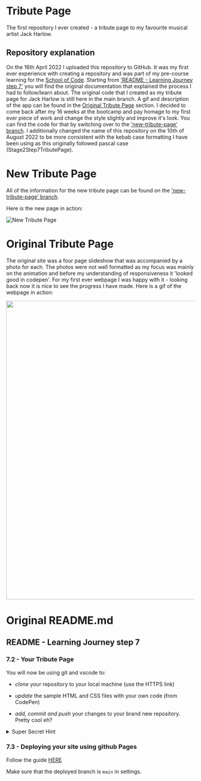 # Tribute Page

The first repository I ever created - a tribute page to my favourite musical artist Jack Harlow.

## Repository explanation

On the 16th April 2022 I uploaded this repository to GitHub. It was my first ever experience with creating a repository and was part of my pre-course learning for the [School of Code](https://www.schoolofcode.co.uk/). Starting from ['README - Learning Journey step 7'](#readme---learning-journey-step-7) you will find the original documentation that explained the process I had to follow/learn about. The original code that I created as my tribute page for Jack Harlow is still here in the main branch. A gif and description of the app can be found in the [Original Tribute Page](#original-tribute-page) section. I decided to come back after my 16 weeks at the bootcamp and pay homage to my first ever piece of work and change the style slightly and improve it's look. You can find the code for that by switching over to the ['new-tribute-page' branch](https://github.com/pattisoj/tribute-page-jack-harlow/tree/new-tribute-page). I additionally changed the name of this repository on the 10th of August 2022 to be more consistent with the kebab case formatting I have been using as this originally followed pascal case (Stage2Step7TributePage).

# New Tribute Page

All of the information for the new tribute page can be found on the ['new-tribute-page' branch](https://github.com/pattisoj/tribute-page-jack-harlow/tree/new-tribute-page).

Here is the new page in action:

![New Tribute Page](images/new-tribute-page.gif)

# Original Tribute Page

The original site was a four page slideshow that was accompanied by a photo for each. The photos were not well formatted as my focus was mainly on the animation and before my understanding of responsiveness it 'looked good in codepen'. For my first ever webpage I was happy with it - looking back now it is nice to see the progress I have made. Here is a gif of the webpage in action:

<img src="images/original-tribute-page.gif" width="800" />

# Original README.md

## README - Learning Journey step 7

### 7.2 - Your Tribute Page

You will now be using git and vscode to:

- _clone_ your repository to your local machine (use the HTTPS link)

- _update_ the sample HTML and CSS files with your own code (from CodePen)

- _add, commit and push_ your changes to your brand new repository. Pretty cool eh?

<details>
  <summary>Super Secret Hint</summary>
  All of these steps have been covered in step 6 of your *learning journey* if you need any clues as to what to do maybe think about looking back at these resources 🤷
 
 Link to instructions on cloning:https://docs.github.com/en/repositories/creating-and-managing-repositories/cloning-a-repository
</details>

### 7.3 - Deploying your site using github Pages

Follow the guide [HERE](https://docs.github.com/en/pages/getting-started-with-github-pages/creating-a-github-pages-site)

Make sure that the deployed branch is `main` in settings.
